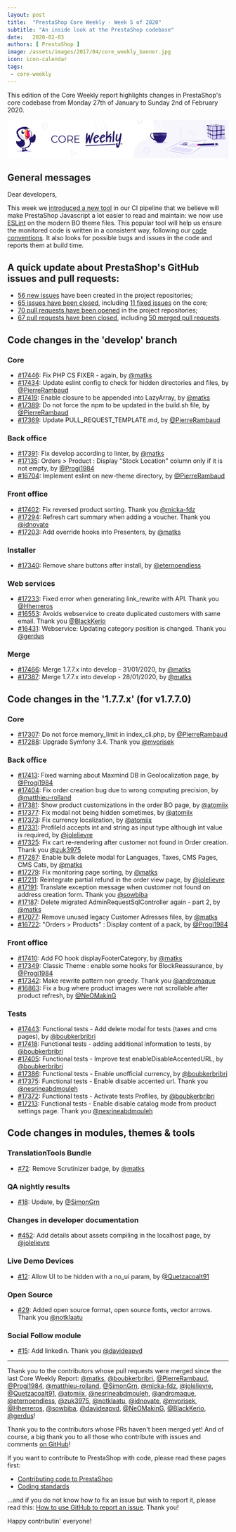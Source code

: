 ```yaml
---
layout: post
title:  "PrestaShop Core Weekly - Week 5 of 2020"
subtitle: "An inside look at the PrestaShop codebase"
date:   2020-02-03
authors: [ PrestaShop ]
image: /assets/images/2017/04/core_weekly_banner.jpg
icon: icon-calendar
tags:
 - core-weekly
---
```


This edition of the Core Weekly report highlights changes in PrestaShop's core codebase from Monday 27th of January to Sunday 2nd of February 2020.

![Core Weekly banner](/assets/images/2018/12/banner-core-weekly.jpg)

## General messages

Dear developers,

This week we [introduced a new tool](https://github.com/PrestaShop/PrestaShop/pull/16704) in our CI pipeline that we believe will make PrestaShop Javascript a lot easier to read and maintain: we now use [ESLint](https://eslint.org/) on the modern BO theme files. This popular tool will help us ensure the monitored code is written in a consistent way, following our [code conventions](https://devdocs.prestashop.com/1.7/development/coding-standards/#javascript-code-conventions). It also looks for possible bugs and issues in the code and reports them at build time.

## A quick update about PrestaShop's GitHub issues and pull requests:

- [56 new issues](https://github.com/search?q=org%3APrestaShop+is%3Apublic++-repo%3Aprestashop%2Fprestashop.github.io++is%3Aissue+created%3A2020-01-27..2020-02-02) have been created in the project repositories;
- [65 issues have been closed](https://github.com/search?q=org%3APrestaShop+is%3Apublic++-repo%3Aprestashop%2Fprestashop.github.io++is%3Aissue+closed%3A2020-01-27..2020-02-02), including [11 fixed issues](https://github.com/search?q=org%3APrestaShop+is%3Apublic++-repo%3Aprestashop%2Fprestashop.github.io++is%3Aissue+label%3Afixed+closed%3A2020-01-27..2020-02-02) on the core;
- [70 pull requests have been opened](https://github.com/search?q=org%3APrestaShop+is%3Apublic++-repo%3Aprestashop%2Fprestashop.github.io++is%3Apr+created%3A2020-01-27..2020-02-02) in the project repositories;
- [67 pull requests have been closed](https://github.com/search?q=org%3APrestaShop+is%3Apublic++-repo%3Aprestashop%2Fprestashop.github.io++is%3Apr+closed%3A2020-01-27..2020-02-02), including [50 merged pull requests](https://github.com/search?q=org%3APrestaShop+is%3Apublic++-repo%3Aprestashop%2Fprestashop.github.io++is%3Apr+merged%3A2020-01-27..2020-02-02).


## Code changes in the 'develop' branch


### Core
* [#17446](https://github.com/PrestaShop/PrestaShop/pull/17446): Fix PHP CS FIXER - again, by [@matks](https://github.com/matks)
* [#17434](https://github.com/PrestaShop/PrestaShop/pull/17434): Update eslint config to check for hidden directories and files, by [@PierreRambaud](https://github.com/PierreRambaud)
* [#17419](https://github.com/PrestaShop/PrestaShop/pull/17419): Enable closure to be appended into LazyArray, by [@matks](https://github.com/matks)
* [#17389](https://github.com/PrestaShop/PrestaShop/pull/17389): Do not force the npm to be updated in the build.sh file, by [@PierreRambaud](https://github.com/PierreRambaud)
* [#17369](https://github.com/PrestaShop/PrestaShop/pull/17369): Update PULL_REQUEST_TEMPLATE.md, by [@PierreRambaud](https://github.com/PierreRambaud)


### Back office
* [#17391](https://github.com/PrestaShop/PrestaShop/pull/17391): Fix develop according to linter, by [@matks](https://github.com/matks)
* [#17135](https://github.com/PrestaShop/PrestaShop/pull/17135): Orders > Product : Display "Stock Location" column only if it is not empty, by [@Progi1984](https://github.com/Progi1984)
* [#16704](https://github.com/PrestaShop/PrestaShop/pull/16704): Implement eslint on new-theme directory, by [@PierreRambaud](https://github.com/PierreRambaud)


### Front office
* [#17402](https://github.com/PrestaShop/PrestaShop/pull/17402): Fix reversed product sorting. Thank you [@micka-fdz](https://github.com/micka-fdz)
* [#17294](https://github.com/PrestaShop/PrestaShop/pull/17294): Refresh cart summary when adding a voucher. Thank you [@idnovate](https://github.com/idnovate)
* [#17203](https://github.com/PrestaShop/PrestaShop/pull/17203): Add override hooks into Presenters, by [@matks](https://github.com/matks)


### Installer
* [#17340](https://github.com/PrestaShop/PrestaShop/pull/17340): Remove share buttons after install, by [@eternoendless](https://github.com/eternoendless)


### Web services
* [#17233](https://github.com/PrestaShop/PrestaShop/pull/17233): Fixed error when generating link_rewrite with API. Thank you [@Hherreros](https://github.com/Hherreros)
* [#16553](https://github.com/PrestaShop/PrestaShop/pull/16553): Avoids webservice to create duplicated customers with same email. Thank you [@BlackKerio](https://github.com/BlackKerio)
* [#16431](https://github.com/PrestaShop/PrestaShop/pull/16431): Webservice: Updating category position is changed. Thank you [@gerdus](https://github.com/gerdus)


### Merge
* [#17466](https://github.com/PrestaShop/PrestaShop/pull/17466): Merge 1.7.7.x into develop - 31/01/2020, by [@matks](https://github.com/matks)
* [#17387](https://github.com/PrestaShop/PrestaShop/pull/17387): Merge 1.7.7.x into develop - 28/01/2020, by [@matks](https://github.com/matks)


## Code changes in the '1.7.7.x' (for v1.7.7.0)


### Core
* [#17307](https://github.com/PrestaShop/PrestaShop/pull/17307): Do not force memory_limit in index_cli.php, by [@PierreRambaud](https://github.com/PierreRambaud)
* [#17288](https://github.com/PrestaShop/PrestaShop/pull/17288): Upgrade Symfony 3.4. Thank you [@mvorisek](https://github.com/mvorisek)


### Back office
* [#17413](https://github.com/PrestaShop/PrestaShop/pull/17413): Fixed warning about Maxmind DB in Geolocalization page, by [@Progi1984](https://github.com/Progi1984)
* [#17404](https://github.com/PrestaShop/PrestaShop/pull/17404): Fix order creation bug due to wrong computing precision, by [@matthieu-rolland](https://github.com/matthieu-rolland)
* [#17381](https://github.com/PrestaShop/PrestaShop/pull/17381): Show product customizations in the order BO page, by [@atomiix](https://github.com/atomiix)
* [#17377](https://github.com/PrestaShop/PrestaShop/pull/17377): Fix modal not being hidden sometimes, by [@atomiix](https://github.com/atomiix)
* [#17373](https://github.com/PrestaShop/PrestaShop/pull/17373): Fix currency localization, by [@atomiix](https://github.com/atomiix)
* [#17331](https://github.com/PrestaShop/PrestaShop/pull/17331): ProfileId accepts int and string as input type although int value is required, by [@jolelievre](https://github.com/jolelievre)
* [#17325](https://github.com/PrestaShop/PrestaShop/pull/17325): Fix cart re-rendering after customer not found in Order creation. Thank you [@zuk3975](https://github.com/zuk3975)
* [#17287](https://github.com/PrestaShop/PrestaShop/pull/17287): Enable bulk delete modal for Languages, Taxes, CMS Pages, CMS Cats, by [@matks](https://github.com/matks)
* [#17279](https://github.com/PrestaShop/PrestaShop/pull/17279): Fix monitoring page sorting, by [@matks](https://github.com/matks)
* [#17211](https://github.com/PrestaShop/PrestaShop/pull/17211): Reintegrate partial refund in the order view page, by [@jolelievre](https://github.com/jolelievre)
* [#17191](https://github.com/PrestaShop/PrestaShop/pull/17191): Translate exception message when customer not found on address creation form. Thank you [@sowbiba](https://github.com/sowbiba)
* [#17187](https://github.com/PrestaShop/PrestaShop/pull/17187): Delete migrated AdminRequestSqlController again - part 2, by [@matks](https://github.com/matks)
* [#17077](https://github.com/PrestaShop/PrestaShop/pull/17077): Remove unused legacy Customer Adresses files, by [@matks](https://github.com/matks)
* [#16722](https://github.com/PrestaShop/PrestaShop/pull/16722): "Orders > Products" : Display content of a pack, by [@Progi1984](https://github.com/Progi1984)


### Front office
* [#17410](https://github.com/PrestaShop/PrestaShop/pull/17410): Add FO hook displayFooterCategory, by [@matks](https://github.com/matks)
* [#17349](https://github.com/PrestaShop/PrestaShop/pull/17349): Classic Theme : enable some hooks for BlockReassurance, by [@Progi1984](https://github.com/Progi1984)
* [#17342](https://github.com/PrestaShop/PrestaShop/pull/17342): Make rewrite pattern non greedy. Thank you [@andromaque](https://github.com/andromaque)
* [#16863](https://github.com/PrestaShop/PrestaShop/pull/16863): Fix a bug where product images were not scrollable after product refresh, by [@NeOMakinG](https://github.com/NeOMakinG)


### Tests
* [#17443](https://github.com/PrestaShop/PrestaShop/pull/17443): Functional tests - Add delete modal for tests (taxes and cms pages), by [@boubkerbribri](https://github.com/boubkerbribri)
* [#17418](https://github.com/PrestaShop/PrestaShop/pull/17418): Functional tests - adding additional information to tests, by [@boubkerbribri](https://github.com/boubkerbribri)
* [#17405](https://github.com/PrestaShop/PrestaShop/pull/17405): Functional tests - Improve test enableDisableAccentedURL, by [@boubkerbribri](https://github.com/boubkerbribri)
* [#17386](https://github.com/PrestaShop/PrestaShop/pull/17386): Functional tests - Enable unofficial currency, by [@boubkerbribri](https://github.com/boubkerbribri)
* [#17375](https://github.com/PrestaShop/PrestaShop/pull/17375): Functional tests - Enable disable accented url. Thank you [@nesrineabdmouleh](https://github.com/nesrineabdmouleh)
* [#17372](https://github.com/PrestaShop/PrestaShop/pull/17372): Functional tests - Activate tests Profiles, by [@boubkerbribri](https://github.com/boubkerbribri)
* [#17213](https://github.com/PrestaShop/PrestaShop/pull/17213): Functional tests - Enable disable catalog mode from product settings page. Thank you [@nesrineabdmouleh](https://github.com/nesrineabdmouleh)


## Code changes in modules, themes & tools


### TranslationTools Bundle
* [#72](https://github.com/PrestaShop/TranslationToolsBundle/pull/72): Remove Scrutinizer badge, by [@matks](https://github.com/matks)


### QA nightly results
* [#18](https://github.com/PrestaShop/QANightlyResults/pull/18): Update, by [@SimonGrn](https://github.com/SimonGrn)


### Changes in developer documentation
* [#452](https://github.com/PrestaShop/docs/pull/452): Add details about assets compiling in the localhost page, by [@jolelievre](https://github.com/jolelievre)


### Live Demo Devices
* [#12](https://github.com/PrestaShop/live-demo-devices/pull/12): Allow UI to be hidden with a no_ui param, by [@Quetzacoalt91](https://github.com/Quetzacoalt91)


### Open Source
* [#29](https://github.com/PrestaShop/open-source/pull/29): Added open source format, open source fonts, vector arrows. Thank you [@notklaatu](https://github.com/notklaatu)


### Social Follow module
* [#15](https://github.com/PrestaShop/ps_socialfollow/pull/15): Add linkedin. Thank you [@davideapvd](https://github.com/davideapvd)


<hr />

Thank you to the contributors whose pull requests were merged since the last Core Weekly Report: [@matks](https://github.com/matks), [@boubkerbribri](https://github.com/boubkerbribri), [@PierreRambaud](https://github.com/PierreRambaud), [@Progi1984](https://github.com/Progi1984), [@matthieu-rolland](https://github.com/matthieu-rolland), [@SimonGrn](https://github.com/SimonGrn), [@micka-fdz](https://github.com/micka-fdz), [@jolelievre](https://github.com/jolelievre), [@Quetzacoalt91](https://github.com/Quetzacoalt91), [@atomiix](https://github.com/atomiix), [@nesrineabdmouleh](https://github.com/nesrineabdmouleh), [@andromaque](https://github.com/andromaque), [@eternoendless](https://github.com/eternoendless), [@zuk3975](https://github.com/zuk3975), [@notklaatu](https://github.com/notklaatu), [@idnovate](https://github.com/idnovate), [@mvorisek](https://github.com/mvorisek), [@Hherreros](https://github.com/Hherreros), [@sowbiba](https://github.com/sowbiba), [@davideapvd](https://github.com/davideapvd), [@NeOMakinG](https://github.com/NeOMakinG), [@BlackKerio](https://github.com/BlackKerio), [@gerdus](https://github.com/gerdus)!

Thank you to the contributors whose PRs haven't been merged yet! And of course, a big thank you to all those who contribute with issues and comments [on GitHub](https://github.com/PrestaShop/PrestaShop)!

If you want to contribute to PrestaShop with code, please read these pages first:

 * [Contributing code to PrestaShop](https://devdocs.prestashop.com/1.7/contribute/contribution-guidelines/)
 * [Coding standards](https://devdocs.prestashop.com/1.7/development/coding-standards/)

...and if you do not know how to fix an issue but wish to report it, please read this: [How to use GitHub to report an issue](https://devdocs.prestashop.com/1.7/contribute/contribute-reporting-issues/). Thank you!

Happy contributin' everyone!
